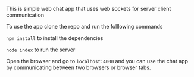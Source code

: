 This is simple web chat app that uses web sockets for server client communication

To use the app clone the repo and run the folllowing commands

`npm install` to install the dependencies

`node index` to run the server

Open the browser and go to `localhost:4000` and you can use the chat app by communicating between two browsers or browser tabs.
